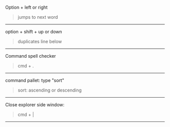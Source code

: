 Option + left or right

> jumps to next word

---

option + shift + up or down

> duplicates line below

---

Command spell checker

> cmd + .

---

command pallet: type "sort"

> sort: ascending or descending

---

Close explorer side window:

> cmd + |

---
